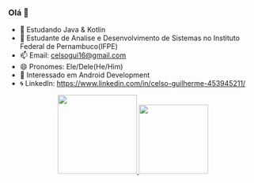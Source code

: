 ### Olá 👋
- 🌱 Estudando Java & Kotlin 
- 🏢 Estudante de Analise e Desenvolvimento de Sistemas no Instituto Federal de Pernambuco(IFPE)
- 📫 Email: celsogui16@gmail.com
- 😄 Pronomes: Ele/Dele(He/Him)
- 👾 Interessado em Android Development 
- 🌀 LinkedIn: https://www.linkedin.com/in/celso-guilherme-453945211/

<div align="center">
  <a href="https://github.com/cg16">
  <img height="160em" src="https://github-readme-stats.vercel.app/api?username=cg16&show_icons=true&theme=dracula&include_all_commits=true&count_private=true"/>
  <img height="140em" src="https://github-readme-stats.vercel.app/api/top-langs/?username=cg16&layout=compact&langs_count=7&theme=dracula"/>
</div>
